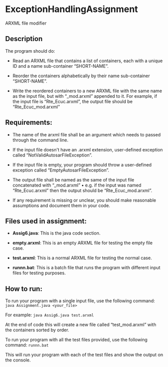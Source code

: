 # ExceptionHandlingAssignment
ARXML file modifier

## Description

The program should do:

- Read an ARXML file that contains a list of containers, each with a unique ID and 
a name sub-container “SHORT-NAME”.

- Reorder the containers alphabetically by their name sub-container “SHORT-NAME”.

- Write the reordered containers to a new ARXML file with the same name as the input file, 
but with “_mod.arxml” appended to it. For example, if the input file is “Rte_Ecuc.arxml”, 
the output file should be “Rte_Ecuc_mod.arxml”

## Requirements:

- The name of the arxml file shall be an argument which needs to passed through the command line.

- If the input file doesn't have an .arxml extension, user-defined exception 
called “NotValidAutosarFileException”.

- If the input file is empty, your program should throw a user-defined exception 
called “EmptyAutosarFileException”.

- The output file shall be named as the same of the input file concatenated with “_mod.arxml”
• e.g. if the input was named “Rte_Ecuc.arxml” then the output should be “Rte_Ecuc_mod.arxml”.

- If any requirement is missing or unclear, you should make reasonable assumptions and 
document them in your code.

## Files used in assignment:

- **Assig6.java**: This is the java code section.

- **empty.arxml**: This is an empty ARXML file for testing the empty file case.

- **test.arxml**: This is a normal ARXML file for testing the normal case.

- **runnn.bat**: This is a batch file that runs the program with different input files for testing purposes.

## How to run:

To run your program with a single input file, use the following command: `java Assignment.java <your_file>`

For example:
`java Assig6.java test.arxml`

At the end of code this will create a new file called “test_mod.arxml” with the containers sorted by order.

To run your program with all the test files provided, use the following command: `runnn.bat`

This will run your program with each of the test files and show the output on the console.
